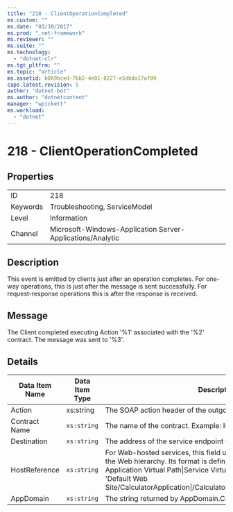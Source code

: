 ```yaml
---
title: "218 - ClientOperationCompleted"
ms.custom: ""
ms.date: "03/30/2017"
ms.prod: ".net-framework"
ms.reviewer: ""
ms.suite: ""
ms.technology: 
  - "dotnet-clr"
ms.tgt_pltfrm: ""
ms.topic: "article"
ms.assetid: b069bced-7bb2-4e01-8227-e5dbda17af09
caps.latest.revision: 5
author: "dotnet-bot"
ms.author: "dotnetcontent"
manager: "wpickett"
ms.workload: 
  - "dotnet"
---
```

# 218 - ClientOperationCompleted
## Properties  

|||  
|-|-|  
|ID|218|  
|Keywords|Troubleshooting, ServiceModel|  
|Level|Information|  
|Channel|Microsoft-Windows-Application Server-Applications/Analytic|  

## Description  
 This event is emitted by clients just after an operation completes. For one-way operations, this is just after the message is sent successfully. For request-response operations this is after the response is received.  

## Message  
 The Client completed executing Action '%1' associated with the '%2' contract. The message was sent to '%3'.  

## Details  


| Data Item Name | Data Item Type |                                                                                                                                                  Description                                                                                                                                                  |
|----------------|----------------|---------------------------------------------------------------------------------------------------------------------------------------------------------------------------------------------------------------------------------------------------------------------------------------------------------------|
|     Action     |   xs:string    |                                                                                                                                The SOAP action header of the outgoing message.                                                                                                                                |
| Contract Name  |  `xs:string`   |                                                                                                                                The name of the contract. Example: ICalculator.                                                                                                                                |
|  Destination   |  `xs:string`   |                                                                                                                       The address of the service endpoint that the message was sent to.                                                                                                                       |
| HostReference  |  `xs:string`   | For Web-hosted services, this field uniquely identifies the service in the Web hierarchy. Its format is defined as 'Web Site Name Application Virtual Path&#124;Service Virtual Path&#124;ServiceName'. Example: 'Default Web Site/CalculatorApplication&#124;/CalculatorService.svc&#124;CalculatorService'. |
|   AppDomain    |  `xs:string`   |                                                                                                                         The string returned by AppDomain.CurrentDomain.FriendlyName.                                                                                                                          |

